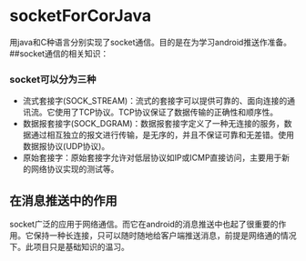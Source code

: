 # socketForCorJava
用java和C种语言分别实现了socket通信。目的是在为学习android推送作准备。
##socket通信的相关知识：
### socket可以分为三种
* 流式套接字(SOCK_STREAM)：流式的套接字可以提供可靠的、面向连接的通讯流。它使用了TCP协议。TCP协议保证了数据传输的正确性和顺序性。
* 数据报套接字(SOCK_DGRAM)：数据报套接字定义了一种无连接的服务，数据通过相互独立的报文进行传输，是无序的，并且不保证可靠和无差错。使用数据报协议(UDP协议)。
* 原始套接字：原始套接字允许对低层协议如IP或ICMP直接访问，主要用于新的网络协议实现的测试等。
## 在消息推送中的作用
socket广泛的应用于网络通信。而它在android的消息推送中也起了很重要的作用。它保持一种长连接，只可以随时随地给客户端推送消息，前提是网络通的情况下。此项目只是基础知识的温习。
